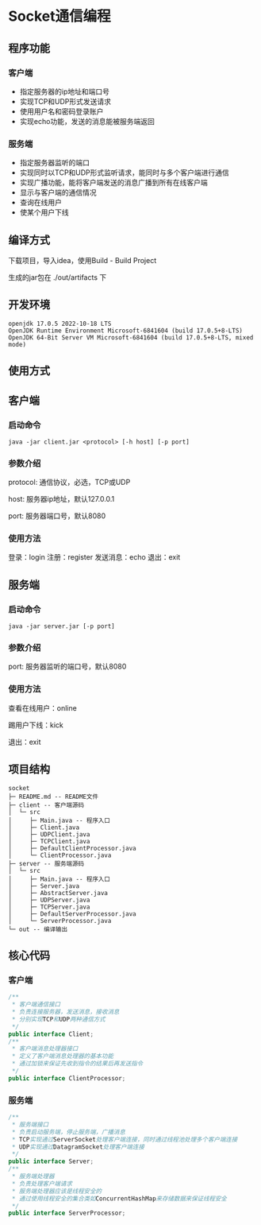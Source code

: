 # Socket通信编程

## 程序功能

### 客户端

- 指定服务器的ip地址和端口号
- 实现TCP和UDP形式发送请求
- 使用用户名和密码登录账户
- 实现echo功能，发送的消息能被服务端返回

### 服务端

- 指定服务器监听的端口
- 实现同时以TCP和UDP形式监听请求，能同时与多个客户端进行通信
- 实现广播功能，能将客户端发送的消息广播到所有在线客户端
- 显示与客户端的通信情况
- 查询在线用户
- 使某个用户下线

## 编译方式

下载项目，导入idea，使用Build - Build Project

生成的jar包在 ./out/artifacts 下

## 开发环境

```shell
openjdk 17.0.5 2022-10-18 LTS                                                                                                                                                  
OpenJDK Runtime Environment Microsoft-6841604 (build 17.0.5+8-LTS)                                                                                                             
OpenJDK 64-Bit Server VM Microsoft-6841604 (build 17.0.5+8-LTS, mixed mode)    
```

## 使用方式

## 客户端

### 启动命令

```shell
java -jar client.jar <protocol> [-h host] [-p port]
```

### 参数介绍

protocol: 通信协议，必选，TCP或UDP

host: 服务器ip地址，默认127.0.0.1

port: 服务器端口号，默认8080

### 使用方法

登录：login <username> <password>
注册：register <username> <password>
发送消息：echo <message>
退出：exit

## 服务端

### 启动命令

```shell
java -jar server.jar [-p port]
```

### 参数介绍

port: 服务器监听的端口号，默认8080

### 使用方法

查看在线用户：online

踢用户下线：kick <client>

退出：exit

## 项目结构

```shell
socket
├─ README.md -- README文件
├─ client -- 客户端源码
│  └─ src
│     ├─ Main.java -- 程序入口
│     ├─ Client.java
│     ├─ UDPClient.java
│     ├─ TCPClient.java
│     ├─ DefaultClientProcessor.java
│     └─ ClientProcessor.java
├─ server -- 服务端源码
│  └─ src
│     ├─ Main.java -- 程序入口
│     ├─ Server.java
│     ├─ AbstractServer.java
│     ├─ UDPServer.java
│     ├─ TCPServer.java
│     ├─ DefaultServerProcessor.java
│     └─ ServerProcessor.java
└─ out -- 编译输出

```

## 核心代码

### 客户端

```java
/**
 * 客户端通信接口
 * 负责连接服务器，发送消息，接收消息
 * 分别实现TCP和UDP两种通信方式
 */
public interface Client;
/**
 * 客户端消息处理器接口
 * 定义了客户端消息处理器的基本功能
 * 通过加锁来保证先收到指令的结果后再发送指令
 */
public interface ClientProcessor;
```

### 服务端

```java
/**
 * 服务端接口
 * 负责启动服务端，停止服务端，广播消息
 * TCP实现通过ServerSocket处理客户端连接，同时通过线程池处理多个客户端连接
 * UDP实现通过DatagramSocket处理客户端连接
 */
public interface Server;
/**
 * 服务端处理器
 * 负责处理客户端请求
 * 服务端处理器应该是线程安全的
 * 通过使用线程安全的集合类如ConcurrentHashMap来存储数据来保证线程安全
 */
public interface ServerProcessor;
```
